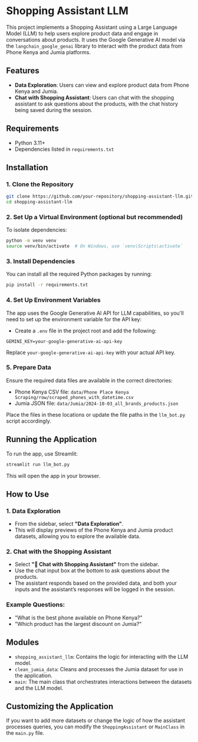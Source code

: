 # Shopping Assistant LLM

This project implements a Shopping Assistant using a Large Language Model (LLM) to help users explore product data and engage in conversations about products. It uses the Google Generative AI model via the `langchain_google_genai` library to interact with the product data from Phone Kenya and Jumia platforms.

## Features

- **Data Exploration**: Users can view and explore product data from Phone Kenya and Jumia.
- **Chat with Shopping Assistant**: Users can chat with the shopping assistant to ask questions about the products, with the chat history being saved during the session.

## Requirements


- Python 3.11+
- Dependencies listed in `requirements.txt`

## Installation

### 1. Clone the Repository

```bash
git clone https://github.com/your-repository/shopping-assistant-llm.git
cd shopping-assistant-llm
```

### 2. Set Up a Virtual Environment (optional but recommended)

To isolate dependencies:

```bash
python -m venv venv
source venv/bin/activate  # On Windows, use `venv\Scripts\activate`
```

### 3. Install Dependencies

You can install all the required Python packages by running:

```bash
pip install -r requirements.txt
```

### 4. Set Up Environment Variables

The app uses the Google Generative AI API for LLM capabilities, so you'll need to set up the environment variable for the API key:

- Create a `.env` file in the project root and add the following:

```
GEMINI_KEY=your-google-generative-ai-api-key
```

Replace `your-google-generative-ai-api-key` with your actual API key.

### 5. Prepare Data

Ensure the required data files are available in the correct directories:

- Phone Kenya CSV file: `data/Phone Place Kenya Scraping/row/scraped_phones_with_datetime.csv`
- Jumia JSON file: `data/Jumia/2024-10-03_all_brands_products.json`

Place the files in these locations or update the file paths in the `llm_bot.py` script accordingly.

## Running the Application

To run the app, use Streamlit:

```bash
streamlit run llm_bot.py
```

This will open the app in your browser.

## How to Use

### 1. Data Exploration

- From the sidebar, select **"Data Exploration"**.
- This will display previews of the Phone Kenya and Jumia product datasets, allowing you to explore the available data.

### 2. Chat with the Shopping Assistant

- Select **"💬 Chat with Shopping Assistant"** from the sidebar.
- Use the chat input box at the bottom to ask questions about the products.
- The assistant responds based on the provided data, and both your inputs and the assistant’s responses will be logged in the session.

### Example Questions:
- "What is the best phone available on Phone Kenya?"
- "Which product has the largest discount on Jumia?"

## Modules

- `shopping_assistant_llm`: Contains the logic for interacting with the LLM model.
- `clean_jumia_data`: Cleans and processes the Jumia dataset for use in the application.
- `main`: The main class that orchestrates interactions between the datasets and the LLM model.

## Customizing the Application

If you want to add more datasets or change the logic of how the assistant processes queries, you can modify the `ShoppingAssistant` or `MainClass` in the `main.py` file.



